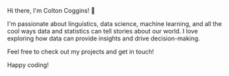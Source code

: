 Hi there, I'm Colton Coggins! 👋

I'm passionate about linguistics, data science, machine learning, and all the cool ways data and statistics can tell stories about our world.
I love exploring how data can provide insights and drive decision-making. 

Feel free to check out my projects and get in touch!

Happy coding!
